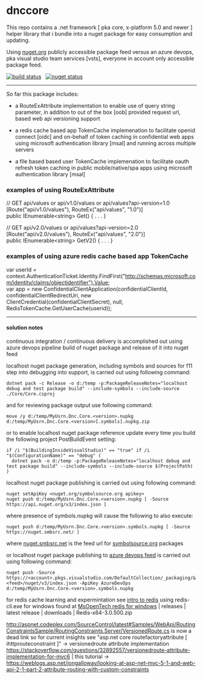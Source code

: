 # dnccore


This repo contains a .net framework [ pka core, x-platform 5.0 and newer ] helper library that i bundle into a nuget package for easy consumption and updating.

Using [nuget.org](http://nuget.org/packages/MyUsrn.Dnc.Core/) publicly accessible package feed versus an azure devops, pka visual studio team services [vsts], everyone in account only accessible package feed.


[![build status](https://dev.azure.com/myusrn/myprjn/_apis/build/status/myusrn.dnccore?branchName=master)](https://dev.azure.com/myusrn/myprjn/_build/latest?definitionId=1&branchName=master) &nbsp; 
[![nuget status](https://img.shields.io/nuget/v/MyUsrn.Dnc.Core.svg?colorB=brightgreen)](https://www.nuget.org/packages/MyUsrn.Dnc.Core)  

[//]: # ( see https://raw.githubusercontent.com/subor/nng.NETCore/master/README.md for example of nuget | build | tests | codecov badges )

- - -

So far this package includes:
  
  * a RouteExAttribute implementation to enable use of query string parameter, in addition to out of the box [oob] provided request url, based web api versioning support

  * a redis cache based app TokenCache implemenation to facilitate openid connect [oidc] and on-behalf of token caching in confidential web apps using microsoft authentication library [msal] and running across multiple servers

  * a file based based user TokenCache implemenation to facilitate oauth refresh token caching in public mobile/native/spa apps using microsoft authentication library [msal]

### examples of using RouteExAttribute
// GET api/values or api/v1.0/values or api/values?api-version=1.0  
[Route("api/v1.0/values"), RouteEx("api/values", "1.0")]  
public IEnumerable&lt;string&gt; Get() { . . . }  
  
// GET api/v2.0/values or api/values?api-version=2.0  
[Route("api/v2.0/values"), RouteEx("api/values", "2.0")]  
public IEnumerable&lt;string&gt; GetV2() { . . . }
  
### examples of using azure redis cache based app TokenCache 
var userId = context.AuthenticationTicket.Identity.FindFirst("http://schemas.microsoft.com/identity/claims/objectidentifier").Value;  
var app = new ConfidentialClientApplication(confidentialClientId, confidentialClientRedirectUri,
    new ClientCredential(confidentialClientSecret), null, RedisTokenCache.GetUserCache(userid));
<br />

- - - 

#### solution notes 
continuous integration / continuous delivery is accomplished out using azure devops pipeline build of nuget package and release of it into nuget feed

localhost nuget package generation, including symbols and sources for f11 step into debugging into support, is carried out using following command:  
```
dotnet pack -c Release -o d:/temp -p:PackageReleaseNotes="localhost debug and test package build" --include-symbols --include-source ./Core/Core.csproj
```   
and for reviewing package output use following command:  
```
move /y d:/temp/MyUsrn.Dnc.Core.<version>.nupkg d:/temp/MyUsrn.Dnc.Core.<version>[.symbols].nupkg.zip
```

or to enable localhost nuget package reference update every time you build the following project PostBuildEvent setting:  
```
if /i "$(BuildingInsideVisualStudio)" == "true" if /i "$(ConfigurationName)" == "debug" (        
  dotnet pack -o d:/temp -p:PackageReleaseNotes="localhost debug and test package build" --include-symbols --include-source $(ProjectPath)  
)
```  

localhost nuget package publishing is carried out using following command:  
```
nuget setApiKey <nuget.org/symbolsource.org apikey>    
nuget push d:/temp/MyUsrn.Dnc.Core.<version>.nupkg [ -Source https://api.nuget.org/v3/index.json ]
```

where presence of symbols.nupkg will cause the following to also execute: 
```
nuget push d:/temp/MyUsrn.Dnc.Core.<version>.symbols.nupkg [ -Source https://nuget.smbsrc.net/ ]
```  
where [nuget.smbsrc.net](https://nuget.smbsrc.net/) is the feed url for [symbolsource.org](http://www.symbolsource.org/) packages  

or localhost nuget package publishing to [azure devops feed](https://docs.microsoft.com/en-us/azure/devops/artifacts/?view=azure-devops) is carried out using following command:  
```
nuget push -Source https://<account>.pkgs.visualstudio.com/DefaultCollection/_packaging/&<feed>/nuget/v3/index.json -ApiKey AzureDevOps d:/temp/MyUsrn.Dnc.Core.<version>.symbols.nupkg
```

for redis cache learning and expermintation see [intro to redis](http://redis.io/topics/data-types-intro) using redis-cli.exe for windows found at 
[MsOpenTech redis for windows](https://github.com/MSOpenTech/redis/) | releases | latest release | downloads | Redis-x64-3.0.500.zip  

http://aspnet.codeplex.com/SourceControl/latest#Samples/WebApi/RoutingConstraintsSample/RoutingConstraints.Server/VersionedRoute.cs
is now a dead link so for current insights see "asp.net core routefactoryattribute [ ihttprouteconstraint ]" -> 
versionedroute attribute implementation https://stackoverflow.com/questions/32892557/versionedroute-attribute-implementation-for-mvc6 | this tutorial ->
https://weblogs.asp.net/jongalloway/looking-at-asp-net-mvc-5-1-and-web-api-2-1-part-2-attribute-routing-with-custom-constraints
